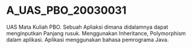 # A_UAS_PBO_20030031
UAS Mata Kuliah PBO. Sebuah Apliaksi dimana didalamnya dapat menginputkan Panjang rusuk. Menggunakan Inheritance, Polymorphism dalam aplikasi. Aplikasi menggunakan bahasa pemrograma Java.
